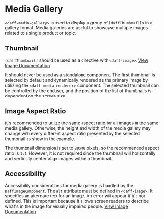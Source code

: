 # Media Gallery
`<daff-media-gallery>` is used to display a group of `[daffThumbnail]`s in a gallery format. Media galleries are useful to showcase multiple images related to a single product or topic.

## Thumbnail
`[daffThumbnail]` should be used as a directive with `<daff-image>`. [View Image Documentation](/libs/design/src/atoms/image/README.md)

It should never be used as a standalone component. The first thumbnail is selected by default and dynamically rendered as the primary image by utilizing the `<daff-media-renderer>` component. The selected thumbnail can be controlled by the enduser, and the position of the list of thumbnails is dependent on the screen size.

<daff-docs-example-viewer-container-ce example="basic-media-gallery"></daff-docs-example-viewer-container-ce>

## Image Aspect Ratio
It's recommended to utilize the same aspect ratio for all images in the same media gallery. Otherwise, the height and width of the media gallery may change with every different aspect ratio presented by the selected thumbnail as show in the example.

The thumbnail dimension is set to `80x80` pixels, so the recommended aspect ratio is `1:1`. However, it is not required since the thumbnail will horizontally and vertically center align images within a thumbnail.

<daff-docs-example-viewer-container-ce example="mismatched-sizes-media-gallery"></daff-docs-example-viewer-container-ce>

## Accessibility
Accessibility considerations for media gallery is handled by the `DaffImageComponent`. The `alt` attribute must be defined in `<daff-image>`. It specifies an alternate text for an image. An error will appear if it's not defined. This is important because it allows screen readers to describe what's in the image for visually impaired people. [View Image Documentation](/libs/design/src/atoms/image/README.md)